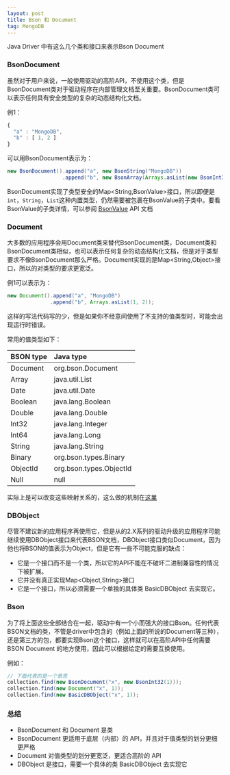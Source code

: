 ```yaml
---
layout: post
title: Bson 和 Document
tag: MongoDB
---
```


Java Driver 中有这么几个类和接口来表示Bson Document
### BsonDocument
虽然对于用户来说，一般使用驱动的高阶API，不使用这个类，但是BsonDocument类对于驱动程序在内部管理文档至关重要。BsonDocument类可以表示任何具有安全类型的复杂的动态结构化文档。

例1：
```javascript
{ 
  "a" : "MongoDB", 
  "b" : [ 1, 2 ] 
}
```
可以用BsonDocument表示为：
```java
new BsonDocument().append("a", new BsonString("MongoDB"))
                  .append("b", new BsonArray(Arrays.asList(new BsonInt32(1), new BsonInt32(2))));
```
BsonDocument实现了类型安全的Map<String,BsonValue>接口，所以即便是`int`，`String`，`List`这种内置类型，仍然需要被包裹在BsonValue的子类中。要看BsonValue的子类详情，可以参阅 [BsonValue](http://mongodb.github.io/mongo-java-driver/3.5/javadoc/?org/bson/BsonValue.html) API 文档

### Document
大多数的应用程序会用Document类来替代BsonDocument类，Document类和BsonDocument类相似，也可以表示任何复杂的动态结构化文档，但是对于类型要求不像BsonDocument那么严格。Document实现的是Map<String,Object>接口，所以的对类型的要求更宽泛。

例1可以表示为：
```java
new Document().append("a", "MongoDB")
              .append("b", Arrays.asList(1, 2));
```
这样的写法代码写的少，但是如果你不经意间使用了不支持的值类型时，可能会出现运行时错误。

常用的值类型如下：

| BSON type | Java type |
| :-------- | :-------- |
| Document | org.bson.Document |
| Array | java.util.List |
| Date | java.util.Date |
| Boolean | java.lang.Boolean |
| Double | java.lang.Double |
| Int32 | java.lang.Integer |
| Int64 | java.lang.Long |
| String | java.lang.String |
| Binary | org.bson.types.Binary |
| ObjectId | org.bson.types.ObjectId |
| Null | null |

实际上是可以改变这些映射关系的，这么做的机制在[这里](http://mongodb.github.io/mongo-java-driver/3.5/bson/codecs/)

### DBObject
尽管不建议新的应用程序再使用它，但是从的2.X系列的驱动升级的应用程序可能继续使用DBObject接口来代表BSON文档，DBObject接口类似Document，因为他也将BSON的值表示为Object，但是它有一些不可能克服的缺点：
* 它是一个接口而不是一个类，所以它的API不能在不破坏二进制兼容性的情况下被扩展。
* 它并没有真正实现Map<Object,String>接口
* 它是一个接口，所以必须需要一个单独的具体类 BasicDBObject 去实现它。

### Bson
为了将上面这些全部结合在一起，驱动中有一个小而强大的接口Bson。任何代表BSON文档的类，不管是driver中包含的（例如上面的所说的Document等三种），还是第三方的包，都要实现Bson这个接口，这样就可以在高阶API中任何需要 BSON Document 的地方使用，因此可以根据给定的需要互换使用。

例如：
```java
// 下面代表的是一个意思
collection.find(new BsonDocument("x", new BsonInt32(1)));
collection.find(new Document("x", 1));
collection.find(new BasicDBObject("x", 1));
```

### 总结
* BsonDocument 和 Document 是类
* BsonDocument 更适用于底层（内部）的 API，并且对于值类型的划分更细更严格
* Document 对值类型的划分更宽泛，更适合高阶的 API
* DBObject 是接口，需要一个具体的类 BasicDBObject 去实现它